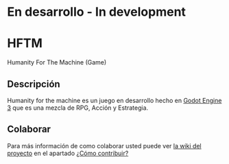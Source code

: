 # En desarrollo - In development

# HFTM
Humanity For The Machine (Game)

## Descripción

Humanity for the machine es un juego en desarrollo hecho en [Godot Engine 3](https://godotengine.org/) que es una mezcla de RPG, Acción y Estrategia.

## Colaborar
Para más información de como colaborar usted puede ver [la wiki del proyecto](https://github.com/MatiasVME/HFTM/wiki/) en el apartado [¿Cómo contribuir?](https://github.com/MatiasVME/HFTM/wiki/%C2%BFC%C3%B3mo-contribuir%3F)
